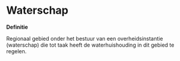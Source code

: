 Waterschap
==========

**Definitie**

Regionaal gebied onder het bestuur van een overheidsinstantie (waterschap) die
tot taak heeft de waterhuishouding in dit gebied te regelen.
